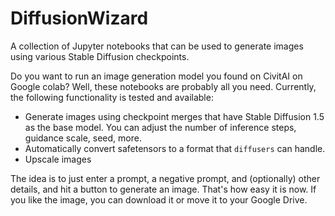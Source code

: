 # DiffusionWizard
A collection of Jupyter notebooks that can be used to generate images using various Stable Diffusion checkpoints.

Do you want to run an image generation model you found on CivitAI on Google colab? Well, these notebooks are probably all you need. Currently, the following functionality is tested and available:

- Generate images using checkpoint merges that have Stable Diffusion 1.5 as the base model. You can adjust the number of inference steps, guidance scale, seed, more.
- Automatically convert safetensors to a format that `diffusers` can handle.
- Upscale images

The idea is to just enter a prompt, a negative prompt, and (optionally) other details, and hit a button to generate an image. That's how easy it is now. If you like the image, you can download it or move it to your Google Drive.
